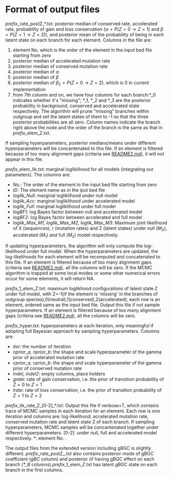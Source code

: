 # Format of output files
*prefix*\_rate_postZ\_\*.txt: posterior median of conserved rate, accelerated rate, probability of gain and loss conservation ($\alpha = P(Z=0\rightarrow Z=1)$ and $\beta = P(Z=1\rightarrow Z=2)$), and posterior mean of the probability of being in each latent state on each branch for each element. Columns in the file are:
1. element No. which is the order of the element in the input bed file starting from zero
2. posterior median of accelerated mutation rate
3. posterior median of conserved mutation rate
4. posterior median of $\alpha$
5. posterior median of $\beta$
6. posterior median of $\beta_2 = P(Z=0\rightarrow Z=2)$, which is 0 in current implementation
7. from 7th column and on, we have four columns for each branch:\*\_0 indicates whether it's "missing"; \*\_1, \*\_2 and \*\_3 are the posterior probability in background, conserved and accelerated state respectively. The algorithm will prune "missing" branches within outgroup and set the latent states of them to -1 so that the three posterior probabilities are all zero. Column names indicate the branch right above the node and the order of the branch is the same as that in *prefix*\_elem_Z.txt. 

If sampling hyperparameters, posterior medians/means under different hyperparameters will be concantenated to this file. If an element is filtered because of too many alignment gaps (criteria see [README2.md](PhyloAcc/README2.md)), it will not appear in this file.

*prefix*\_elem_lik.txt: marginal logliklihood for all models (integrating out parameters). The columns are:
  * *No.*: The order of the element in the input bed file starting from zero
  * *ID*: The element name as in the iput bed file
  * *loglik_Null*: marginal logliklihood under null model
  * *loglik_Acc*: marginal logliklihood under accelerated model
  * *loglik_Full*: marginal logliklihood under full model
  * *logBF1*: log Bayes factor between null and accelerated model
  * *logBF2*: log Bayes factor between accelerated and full model
  * *loglik_Max_M1, loglik_Max_M2, loglik_Max_M3*: Maximum joint likelihood of X (sequences), r (mutation rates) and Z (latent states) under null ($M_0$), accelerated ($M_1$) and full ($M_2$) model respectively.

If updating hyperparameters, the algorithm will only compute the log-likelihood under full model. When the hyperparameters are updated, the log-likelihoods for each element will be recomputed and concatenated to this file. If an element is filtered because of too many alignment gaps (criteria see [README2.md](PhyloAcc/README2.md)), all the columns will be zero. If the MCMC algorithm is trapped at some local modes or some other numerical errors occur for some elements, it will return NA.
  

*prefix*\_1_elem_Z.txt: maximum loglikhood configurations of latent state Z under full model, with Z=-1(if the element is 'missing' in the branches of outgroup species),0(neutral),1(conserved),2(accelerated); each row is an element, ordered same as the input bed file. Output this file if not sample hyperparameters. If an element is filtered because of too many alignment gaps (criteria see [README2.md](PhyloAcc/README2.md)), all the columns will be zero. 

*prefix*\_hyper.txt: hyperparameters at each iteration, only meaningful if adopting full Bayesian approach by sampling hyperparameters. Columns are:
* *iter*: the number of iteration
* *nprior_a, nprior_b*: the shape and scale hyperparameter of the gamma prior of accelerated mutation rate
* *cprior_a, cprior_b*: the shape and scale hyperparameter of the gamma prior of conserved mutation rate
* *indel, indel2*: empty columns, place holders
* *grate*: rate of gain conservation, i.e. the prior of transition probability of $Z=0$ to $Z=1$
* *lrate*: rate of loss conservation, i.e. the prior of transition probability of $Z=1$ to $Z=2$

*prefix*\_lik\_rate\_Z\_[0-2]_\*.txt: Output this file if verbose=T, which contains trace of MCMC samples in each iteration for an element. Each row is one iteration and columns are: log-likelihood, accelerated mutation rate, conserved mutation rate and latent state Z of each branch. If sampling hyperparameters, MCMC samples will be concantenated together under different hyperparameters. [0-2]: under null, full and accelerated model respectively. *: element No. .

The output files from the extended version including gBGC is slightly different. *prefix*\_rate_postZ\_*.txt* also contains posterior mode of gBGC coefficient (*gBC* column) and posterior of having gBGC effect on each branch (*\*_B* columns).*prefix*_1_elem_Z.txt has latent gBGC state on each branch in the first columns.
